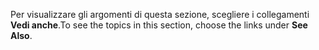 <span data-ttu-id="ad084-101">Per visualizzare gli argomenti di questa sezione, scegliere i collegamenti **Vedi anche**.</span><span class="sxs-lookup"><span data-stu-id="ad084-101">To see the topics in this section, choose the links under **See Also**.</span></span>